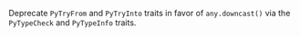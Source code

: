 Deprecate `PyTryFrom` and `PyTryInto` traits in favor of `any.downcast()` via the `PyTypeCheck` and `PyTypeInfo` traits.

